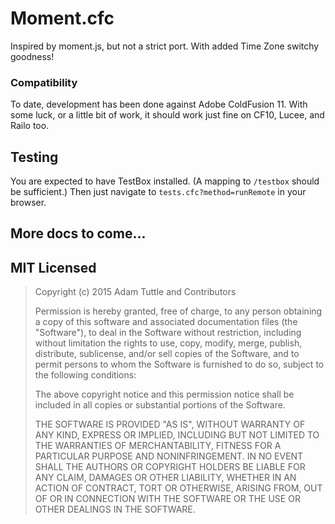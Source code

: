 # Moment.cfc

Inspired by moment.js, but not a strict port. With added Time Zone switchy goodness!

### Compatibility

To date, development has been done against Adobe ColdFusion 11. With some luck, or a little bit of work, it should work just fine on CF10, Lucee, and Railo too.

## Testing

You are expected to have TestBox installed. (A mapping to `/testbox` should be sufficient.) Then just navigate to `tests.cfc?method=runRemote` in your browser.

## More docs to come...

## MIT Licensed

> Copyright (c) 2015 Adam Tuttle and Contributors
>
> Permission is hereby granted, free of charge, to any person obtaining a copy of this software and associated documentation files (the "Software"), to deal in the Software without restriction, including without limitation the rights to use, copy, modify, merge, publish, distribute, sublicense, and/or sell copies of the Software, and to permit persons to whom the Software is furnished to do so, subject to the following conditions:
>
> The above copyright notice and this permission notice shall be included in all copies or substantial portions of the Software.
>
> THE SOFTWARE IS PROVIDED "AS IS", WITHOUT WARRANTY OF ANY KIND, EXPRESS OR IMPLIED, INCLUDING BUT NOT LIMITED TO THE WARRANTIES OF MERCHANTABILITY, FITNESS FOR A PARTICULAR PURPOSE AND NONINFRINGEMENT. IN NO EVENT SHALL THE AUTHORS OR COPYRIGHT HOLDERS BE LIABLE FOR ANY CLAIM, DAMAGES OR OTHER LIABILITY, WHETHER IN AN ACTION OF CONTRACT, TORT OR OTHERWISE, ARISING FROM, OUT OF OR IN CONNECTION WITH THE SOFTWARE OR THE USE OR OTHER DEALINGS IN THE SOFTWARE.
